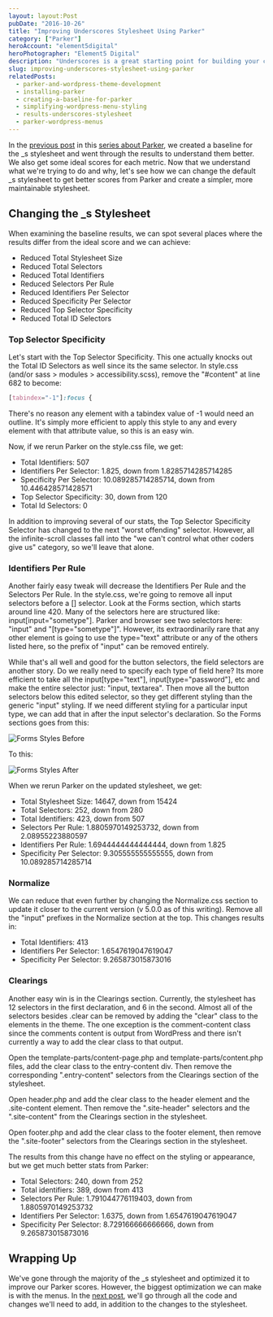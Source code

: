 ```yaml
---
layout: layout:Post
pubDate: "2016-10-26"
title: "Improving Underscores Stylesheet Using Parker"
category: ["Parker"]
heroAccount: "element5digital"
heroPhotographer: "Element5 Digital"
description: "Underscores is a great starting point for building your custom WordPress theme. Here are four ways to improve the stylsheet using the CSS tool Parker."
slug: improving-underscores-stylesheet-using-parker
relatedPosts:
  - parker-and-wordpress-theme-development
  - installing-parker
  - creating-a-baseline-for-parker
  - simplifying-wordpress-menu-styling
  - results-underscores-stylesheet
  - parker-wordpress-menus
---
```


In the [previous post](/post/creating-a-baseline-for-parker/) in this [series about Parker](/post/parker-and-wordpress-theme-development/), we created a baseline for the \_s stylesheet and went through the results to understand them better. We also get some ideal scores for each metric. Now that we understand what we're trying to do and why, let's see how we can change the default \_s stylesheet to get better scores from Parker and create a simpler, more maintainable stylesheet.

## Changing the \_s Stylesheet

When examining the baseline results, we can spot several places where the results differ from the ideal score and we can achieve:

- Reduced Total Stylesheet Size
- Reduced Total Selectors
- Reduced Total Identifiers
- Reduced Selectors Per Rule
- Reduced Identifiers Per Selector
- Reduced Specificity Per Selector
- Reduced Top Selector Specificity
- Reduced Total ID Selectors

### Top Selector Specificity

Let's start with the Top Selector Specificity. This one actually knocks out the Total ID Selectors as well since its the same selector. In style.css (and/or sass > modules > accessibility.scss), remove the "#content" at line 682 to become:

```css
[tabindex="-1"]:focus {
```

There's no reason any element with a tabindex value of -1 would need an outline. It's simply more efficient to apply this style to any and every element with that attribute value, so this is an easy win.

Now, if we rerun Parker on the style.css file, we get:

- Total Identifiers: 507
- Identifiers Per Selector: 1.825, down from 1.8285714285714285
- Specificity Per Selector: 10.089285714285714, down from 10.446428571428571
- Top Selector Specificity: 30, down from 120
- Total Id Selectors: 0

In addition to improving several of our stats, the Top Selector Specificity Selector has changed to the next "worst offending" selector. However, all the infinite-scroll classes fall into the "we can't control what other coders give us" category, so we'll leave that alone.

### Identifiers Per Rule

Another fairly easy tweak will decrease the Identifiers Per Rule and the Selectors Per Rule. In the style.css, we're going to remove all input selectors before a [] selector. Look at the Forms section, which starts around line 420. Many of the selectors here are structured like: input[input="sometype"]. Parker and browser see two selectors here: "input" and "[type="sometype"]". However, its extraordinarily rare that any other element is going to use the type="text" attribute or any of the others listed here, so the prefix of "input" can be removed entirely.

While that's all well and good for the button selectors, the field selectors are another story. Do we really need to specify each type of field here? Its more efficient to take all the input[type="text"], input[type="password"], etc and make the entire selector just: "input, textarea". Then move all the button selectors below this edited selector, so they get different styling than the generic "input" styling. If we need different styling for a particular input type, we can add that in after the input selector's declaration. So the Forms sections goes from this:

![](/post/improving-underscores-stylesheet-using-parker/parker-forms-styles-before.png "Forms Styles Before")

To this:

![](/post/improving-underscores-stylesheet-using-parker/parker-forms-styles-after.png "Forms Styles After")

When we rerun Parker on the updated stylesheet, we get:

- Total Stylesheet Size: 14647, down from 15424
- Total Selectors: 252, down from 280
- Total Identifiers: 423, down from 507
- Selectors Per Rule: 1.8805970149253732, down from 2.08955223880597
- Identifiers Per Rule: 1.6944444444444444, down from 1.825
- Specificity Per Selector: 9.305555555555555, down from 10.089285714285714

### Normalize

We can reduce that even further by changing the Normalize.css section to update it closer to the current version (v 5.0.0 as of this writing). Remove all the "input" prefixes in the Normalize section at the top. This changes results in:

- Total Identifiers: 413
- Identifiers Per Selector: 1.6547619047619047
- Specificity Per Selector: 9.265873015873016

### Clearings

Another easy win is in the Clearings section. Currently, the stylesheet has 12 selectors in the first declaration, and 6 in the second. Almost all of the selectors besides .clear can be removed by adding the "clear" class to the elements in the theme. The one exception is the comment-content class since the comments content is output from WordPress and there isn't currently a way to add the clear class to that output.

Open the template-parts/content-page.php and template-parts/content.php files, add the clear class to the entry-content div. Then remove the corresponding ".entry-content" selectors from the Clearings section of the stylesheet.

Open header.php and add the clear class to the header element and the .site-content element. Then remove the ".site-header" selectors and the ".site-content" from the Clearings section in the stylesheet.

Open footer.php and add the clear class to the footer element, then remove the ".site-footer" selectors from the Clearings section in the stylesheet.

The results from this change have no effect on the styling or appearance, but we get much better stats from Parker:

- Total Selectors: 240, down from 252
- Total identifiers: 389, down from 413
- Selectors Per Rule: 1.791044776119403, down from 1.8805970149253732
- Identifiers Per Selector: 1.6375, down from 1.6547619047619047
- Specificity Per Selector: 8.729166666666666, down from 9.265873015873016

## Wrapping Up

We've gone through the majority of the \_s stylesheet and optimized it to improve our Parker scores. However, the biggest optimization we can make is with the menus. In the [next post](/post/simplifying-menu-styling/), we'll go through all the code and changes we'll need to add, in addition to the changes to the stylesheet.
